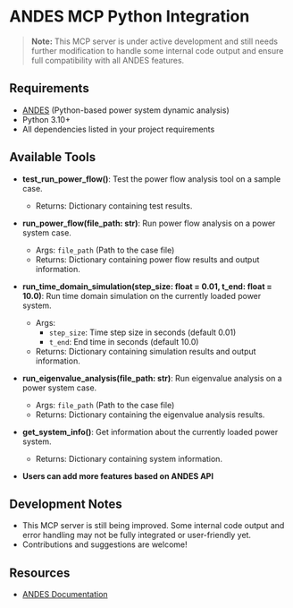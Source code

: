 # ANDES MCP Python Integration

> **Note:**
> This MCP server is under active development and still needs further modification to handle some internal code output and ensure full compatibility with all ANDES features.

## Requirements

- [ANDES](https://andes.readthedocs.io/) (Python-based power system dynamic analysis)
- Python 3.10+
- All dependencies listed in your project requirements

## Available Tools

- **test_run_power_flow()**: Test the power flow analysis tool on a sample case.
  - Returns: Dictionary containing test results.

- **run_power_flow(file_path: str)**: Run power flow analysis on a power system case.
  - Args: `file_path` (Path to the case file)
  - Returns: Dictionary containing power flow results and output information.

- **run_time_domain_simulation(step_size: float = 0.01, t_end: float = 10.0)**: Run time domain simulation on the currently loaded power system.
  - Args:
    - `step_size`: Time step size in seconds (default 0.01)
    - `t_end`: End time in seconds (default 10.0)
  - Returns: Dictionary containing simulation results and output information.

- **run_eigenvalue_analysis(file_path: str)**: Run eigenvalue analysis on a power system case.
  - Args: `file_path` (Path to the case file)
  - Returns: Dictionary containing the eigenvalue analysis results.

- **get_system_info()**: Get information about the currently loaded power system.
  - Returns: Dictionary containing system information.

- **Users can add more features based on ANDES API**


## Development Notes

- This MCP server is still being improved. Some internal code output and error handling may not be fully integrated or user-friendly yet.
- Contributions and suggestions are welcome!

## Resources
- [ANDES Documentation](https://andes.readthedocs.io/) 